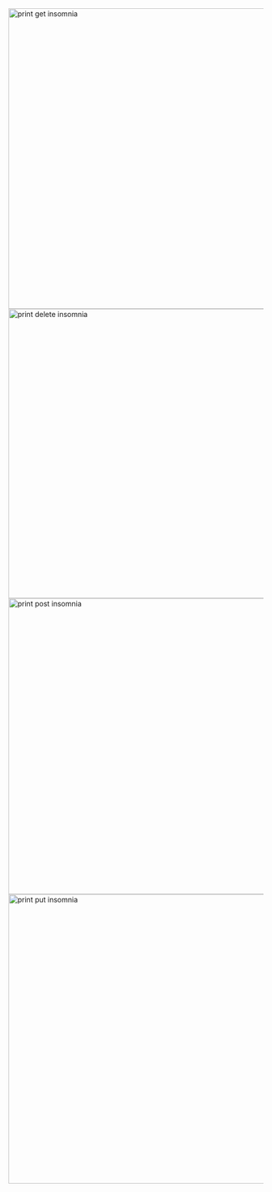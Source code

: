 <img width="593" alt="print get insomnia" src="https://github.com/aninha306/back-e-banco-atividade/assets/124887301/d5b40163-1a5c-47fd-8825-726b440cf189">
<img width="571" alt="print delete insomnia" src="https://github.com/aninha306/back-e-banco-atividade/assets/124887301/41a4f342-f1bf-47c1-bcd7-e2c10d462ab5">
<img width="584" alt="print post insomnia" src="https://github.com/aninha306/back-e-banco-atividade/assets/124887301/65c27b5a-54ec-4297-92e9-211de58ebbbc">
<img width="571" alt="print put insomnia" src="https://github.com/aninha306/back-e-banco-atividade/assets/124887301/96647fd0-a8ae-42db-aa55-5d4d927fab13">
